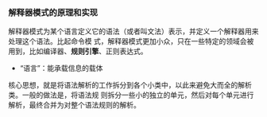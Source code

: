 ### 解释器模式的原理和实现
解释器模式为某个语言定义它的语法（或者叫文法）表示，并定义一个解释器用来处理这个语法。比起命令模
式，解释器模式更加小众，只在一些特定的领域会被用到，比如编译器、**规则引擎**、正则表达式。
- “语言”：能承载信息的载体

核心思想，就是将语法解析的工作拆分到各个小类中，以此来避免大而全的解析类。一般的做法是，将语法规
则拆分一些小的独立的单元，然后对每个单元进行解析，最终合并为对整个语法规则的解析。
